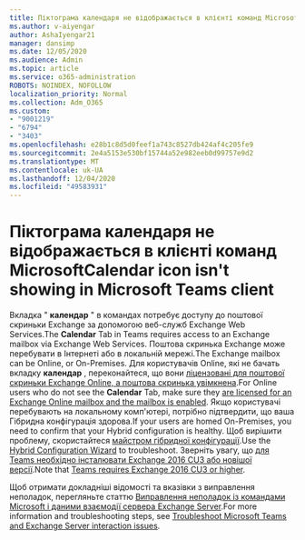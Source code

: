 ```yaml
---
title: Піктограма календаря не відображається в клієнті команд Microsoft
ms.author: v-aiyengar
author: AshaIyengar21
manager: dansimp
ms.date: 12/05/2020
ms.audience: Admin
ms.topic: article
ms.service: o365-administration
ROBOTS: NOINDEX, NOFOLLOW
localization_priority: Normal
ms.collection: Adm_O365
ms.custom:
- "9001219"
- "6794"
- "3403"
ms.openlocfilehash: e28b1c8d5d0feef1a743c8527db424af4c205fe9
ms.sourcegitcommit: 2e4a5153e530bf15744a52e982eeb0d99757e9d2
ms.translationtype: MT
ms.contentlocale: uk-UA
ms.lasthandoff: 12/04/2020
ms.locfileid: "49583931"
---
```

# <a name="calendar-icon-isnt-showing-in-microsoft-teams-client"></a><span data-ttu-id="6e6b3-102">Піктограма календаря не відображається в клієнті команд Microsoft</span><span class="sxs-lookup"><span data-stu-id="6e6b3-102">Calendar icon isn't showing in Microsoft Teams client</span></span>

<span data-ttu-id="6e6b3-103">Вкладка " **календар** " в командах потребує доступу до поштової скриньки Exchange за допомогою веб-служб Exchange Web Services.</span><span class="sxs-lookup"><span data-stu-id="6e6b3-103">The **Calendar** Tab in Teams requires access to an Exchange mailbox via Exchange Web Services.</span></span> <span data-ttu-id="6e6b3-104">Поштова скринька Exchange може перебувати в Інтернеті або в локальній мережі.</span><span class="sxs-lookup"><span data-stu-id="6e6b3-104">The Exchange mailbox can be Online, or On-Premises.</span></span> <span data-ttu-id="6e6b3-105">Для користувачів Online, які не бачать вкладку **календар** , переконайтеся, що вони [ліцензовані для поштової скриньки Exchange Online, а поштова скринька увімкнена](https://docs.microsoft.com/exchange/recipients-in-exchange-online/create-user-mailboxes).</span><span class="sxs-lookup"><span data-stu-id="6e6b3-105">For Online users who do not see the **Calendar** Tab, make sure they [are licensed for an Exchange Online mailbox and the mailbox is enabled](https://docs.microsoft.com/exchange/recipients-in-exchange-online/create-user-mailboxes).</span></span> <span data-ttu-id="6e6b3-106">Якщо користувачі перебувають на локальному комп'ютері, потрібно підтвердити, що ваша Гібридна конфігурація здорова.</span><span class="sxs-lookup"><span data-stu-id="6e6b3-106">If your users are homed On-Premises, you need to confirm that your Hybrid configuration is healthy.</span></span> <span data-ttu-id="6e6b3-107">Щоб вирішити проблему, скористайтеся [майстром гібридної конфігурації](https://docs.microsoft.com/exchange/hybrid-deployment/hybrid-agent).</span><span class="sxs-lookup"><span data-stu-id="6e6b3-107">Use the [Hybrid Configuration Wizard](https://docs.microsoft.com/exchange/hybrid-deployment/hybrid-agent) to troubleshoot.</span></span> <span data-ttu-id="6e6b3-108">Зверніть увагу, що [для Teams необхідно інсталювати Exchange 2016 CU3 або новішої версії](https://docs.microsoft.com/microsoftteams/exchange-teams-interact).</span><span class="sxs-lookup"><span data-stu-id="6e6b3-108">Note that [Teams requires Exchange 2016 CU3 or higher](https://docs.microsoft.com/microsoftteams/exchange-teams-interact).</span></span>

<span data-ttu-id="6e6b3-109">Щоб отримати докладніші відомості та вказівки з виправлення неполадок, перегляньте статтю [Виправлення неполадок із командами Microsoft і даними взаємодії сервера Exchange Server](https://docs.microsoft.com/microsoftteams/troubleshoot/known-issues/teams-exchange-interaction-issue).</span><span class="sxs-lookup"><span data-stu-id="6e6b3-109">For more information and troubleshooting steps, see [Troubleshoot Microsoft Teams and Exchange Server interaction issues](https://docs.microsoft.com/microsoftteams/troubleshoot/known-issues/teams-exchange-interaction-issue).</span></span>
